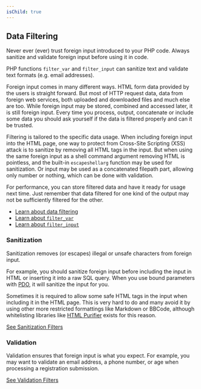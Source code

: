 ```yaml
---
isChild: true
---
```


## Data Filtering

Never ever (ever) trust foreign input introduced to your PHP code. Always sanitize and validate
foreign input before using it in code.

PHP functions `filter_var` and `filter_input` can sanitize text and validate text formats (e.g.
email addresses).

Foreign input comes in many different ways. HTML form data provided by the users is straight
forward. But most of HTTP request data, data from foreign web services, both uploaded and downloaded
files and much else are too. While foreign input may be stored, combined and accessed later, it is
still foreign input. Every time you process, output, concatenate or include some data you should ask
yourself if the data is filtered properly and can it be trusted.

Filtering is tailored to the specific data usage. When including foreign input into the HTML page,
one way to protect from Cross-Site Scripting (XSS) attack is to sanitize by removing all HTML tags
in the input. But when using the same foreign input as a shell command argument removing HTML is
pointless, and the built-in `escapeshellarg` function may be used for sanitization. Or input may be
used as a concatenated filepath part, allowing only number or nothing, which can be done with
validation.

For performance, you can store filtered data and have it ready for usage next time. Just remember
that data filtered for one kind of the output may not be sufficiently filtered for the other.

* [Learn about data filtering][1]
* [Learn about `filter_var`][4]
* [Learn about `filter_input`][5]

### Sanitization

Sanitization removes (or escapes) illegal or unsafe characters from foreign input.

For example, you should sanitize foreign input before including the input in HTML or inserting it
into a raw SQL query. When you use bound parameters with [PDO](#databases), it will
sanitize the input for you.

Sometimes it is required to allow some safe HTML tags in the input when including it in the HTML
page. This is very hard to do and many avoid it by using other more restricted formattings like
Markdown or BBCode, although whitelisting libraries like [HTML Purifier][html-purifier] exists for
this reason.

[See Sanitization Filters][2]

### Validation

Validation ensures that foreign input is what you expect. For example, you may want to validate an
email address, a phone number, or age when processing a registration submission.

[See Validation Filters][3]

[1]: http://www.php.net/manual/en/book.filter.php
[2]: http://www.php.net/manual/en/filter.filters.sanitize.php
[3]: http://www.php.net/manual/en/filter.filters.validate.php
[4]: http://php.net/manual/en/function.filter-var.php
[5]: http://www.php.net/manual/en/function.filter-input.php
[html-purifier]: http://htmlpurifier.org/
